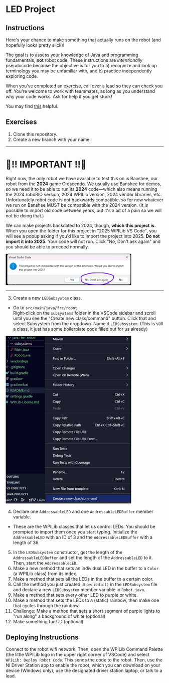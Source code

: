 # LED Project

## Instructions
Here's your chance to make something that actually runs on the robot (and hopefully looks pretty slick)!

The goal is to assess your knowledge of Java and programming fundamentals, **not** robot code.
These instructions are *intentionally* pseudocode because the objective is for you to a) recognize and look up terminology you may be unfamiliar with, and b) practice independently exploring code.

When you've completed an exercise, call over a lead so they can check you off.
You're welcome to work with teammates, as long as you understand why your code works.
Ask for help if you get stuck!

You may find [this](https://htmlcolorcodes.com/) helpful.

## Exercises
1. Clone this repository.
2. Create a new branch with your name.

---
# 🚨!! IMPORTANT !!🚨
Right now, the only robot we have available to test this on is Banshee, our robot from the **2024** game Crescendo.
We usually use Banshee for demos, so we need it to be able to run its **2024** code—which also means running the 2024 roboRIO version, 2024 WPILib version, 2024 vendor libraries, etc.
Unfortunately robot code is not backwards compatible, so for now whatever we run on Banshee MUST be compatible with the 2024 version.
(It *is* possible to import old code between years, but it's a bit of a pain so we will not be doing that.)

We can make projects backdated to 2024, though, **which this project is.**
When you open the folder for this project in "2025 WPILib VS Code", you will see a popup asking if you'd like to import the project into 2025.
**Do not import it into 2025.**
Your code will not run.
Click "No, Don't ask again" and you should be able to proceed normally.

<img alt="popup prompt - don't import!" src="assets/importPopup.png" width = "400">

---

3. Create a new `LEDSubsystem` class.
- Go to `src/main/java/frc/robot`.    
    Right-click on the `subsystems` folder in the VSCode sidebar and scroll until you see the "Create new class/command" button.
    Click that and select Subsystem from the dropdown.
    Name it `LEDSubsystem`.
    (This is still a class, it just has some boilerplate code filled out for us already)

<img alt="screenshot of creating a new class" src="assets/makeNewClass.png" width="400">

4. Declare one `AddressableLED` and one `AddressableLEDBuffer` member variable.
- These are the WPILib classes that let us control LEDs.
  You should be prompted to import them once you start typing.
  Initialize the `AddressableLED` with an ID of 3 and the `AddressableLEDBuffer` with a length of 36.
5. In the `LEDSubsystem` constructor, get the length of the `AddressableLEDBuffer` and set the length of the `AddressableLED` to it.
Then, start the `AddressableLED`.
6. Make a new method that sets an individual LED in the buffer to a `Color` (a WPILib class) from its index.
7. Make a method that sets all the LEDs in the buffer to a certain color.
8. Call the method you just created in `periodic()` in the `LEDSubsystem` file and declare a new `LEDSubsystem` member variable in `Robot.java`.
9. Make a method that sets every other LED to purple or white.
10. Make a method that sets the LEDs to a (static) rainbow, then make one that cycles through the rainbow.
11. Challenge: Make a method that sets a short segment of purple lights to "run along" a background of white (optional)
12. Make something fun! :D (optional)

## Deploying Instructions
Connect to the robot wifi network.
Then, open the WPILib Command Palette (the little WPILib logo in the upper right corner of VSCode) and select `WPILib: Deploy Robot Code`.
This sends the code to the robot.
Then, use the NI Driver Station app to enable the robot, which you can download on your device (Windows only), use the designated driver station laptop, or talk to a lead.